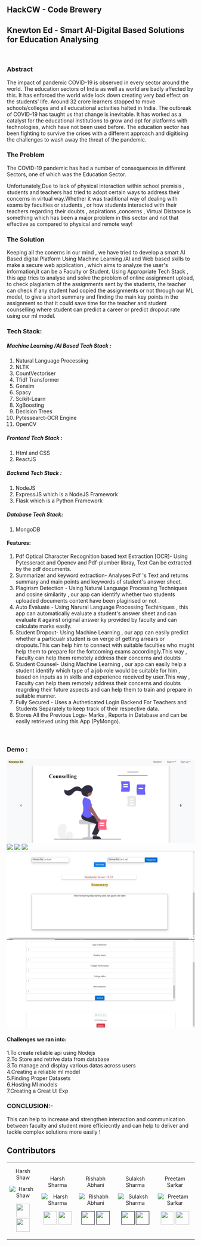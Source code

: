 ## HackCW - Code Brewery

## Knewton Ed - Smart AI-Digital Based Solutions for Education Analysing
<img src="">


### Abstract

The impact of pandemic COVID-19 is observed in every sector around the world. The education sectors of India as well as world are badly affected by this. It has enforced the world wide lock down creating very bad effect on the students’ life. Around 32 crore learners stopped to move schools/colleges and all educational activities halted in India. The outbreak of COVID-19 has taught us that change is inevitable. It has worked as a catalyst for the educational institutions to grow and opt for platforms with technologies, which have not been used before. The education sector has been fighting to survive the crises with a different approach and digitising the challenges to wash away the threat of the pandemic. 

### The Problem
The COVID-19 pandemic has had a number of consequences in different Sectors, one of which was the Education Sector.

Unfortunately,Due to lack of physical interaction within school premisis , students and teachers had tried to adopt certain ways to address their concerns in virtual way.Whether it was traditional way of dealing with exams by faculties or students , or how students interacted with their teachers regarding their doubts , aspirations ,concerns , Virtual Distance is something which has been a major problem in this sector and not that effective as compared to physical and remote way!

### The Solution
Keeping all the conerns in our mind , we have tried to develop a smart AI Based digital Platform Using Machine Learning /AI and Web based skills to make a secure web application , which aims to analyze the user's information,it can be a Faculty or Student. Using Appropriate Tech Stack , this app tries to analyse and solve the problem of online assignment upload, to check plagiarism of the assignments sent by the students, the teacher can check if any student had copied the assignments or not through our ML model, to give a short summary and finding the main key points in the assignment so that it could save time for the teacher and student counselling where student can predict a career or predict dropout rate using our ml model.



     



### Tech Stack:
##### Machine Learning /AI Based Tech Stack :

  1. Natural Language Processing
  2. NLTK
  3. CountVectoriser
  4. Tfidf Transformer
  5. Gensim
  6. Spacy
  7. Scikit-Learn
  8. XgBoosting
  9. Decision Trees
  10. Pytessearct-OCR Engine
  11. OpenCV

##### Frontend Tech Stack :

1. Html and CSS
2. ReactJS

##### Backend Tech Stack :

1. NodeJS
2. ExpressJS which is a NodeJS Framework
3. Flask which is a Python Framework

##### Database Tech Stack:

1. MongoDB

#### Features:

  1. Pdf Optical Character Recognition based text Extraction [OCR]- Using Pytesseract and Opencv and Pdf-plumber libray, Text Can be extracted by the pdf documents.
  2. Summarizer and keyword extraction- Analyses Pdf 's Text and returns summary and main points and keywords of student's answer sheet.
  3. Plagirism Detection - Using Natural Language Processing Techniques and cosine similarity , our app can identify whether two students uploaded documents content have been plagirised or not .
  4. Auto Evaluate  - Using Narural Language Processing Techiniques , this app can automatically evaluate a student's answer sheet and can evaluate it against original answer ky provided by faculty and can calculate marks easily. 
  5. Student Dropout- Using Machine Learning , our app can easily predict whether a particualr student is on verge of getting arrears or dropouts.This can help him to connect with suitable faculties who mught help them to prepare for the fortcoming exams accordingly.This way , Faculty can help them remotely address their concerns and doubts
   6. Student Counsel- Using Machine Learning , our app can easily help a student identify which type of a job role would be suitable for him , based on inputs as in skills and experience received by user.This way , Faculty can help them remotely address their concerns and doubts reagrding their future aspects and can help them to train and prepare in suitable manner. <br>  
   7. Fully Secured - Uses a Autheticated Login Backend For Teachers and Students Separately to keep track of their respective data.<br>
   8. Stores All the Previous Logs- Marks , Reports  in Database and can be easily retrieved using this App (PyMongo).<br>
   <br><br>
  
  ### Demo :
   <img src="https://github.com/harshshaw/HACKOFF/blob/main/Profiles_Pics/sample.jpeg">
  <img src="https://github.com/harshshaw/HACKOFF/blob/main/Profiles_Pics/sample1.jpeg">
    <img src="https://github.com/harshshaw/HACKOFF/blob/main/Profiles_Pics/sample2.jpeg">
      <img src="https://github.com/harshshaw/HACKOFF/blob/main/Profiles_Pics/sample3.jpeg">
        <img src="https://github.com/harshshaw/HACKOFF/blob/main/Profiles_Pics/sample4.jpeg">
         <img src="https://github.com/harshshaw/HACKOFF/blob/main/Profiles_Pics/sample5.jpeg">
        <br>
 
  #### Challenges we ran into:

   1.To create reliable api using Nodejs<br>
   2.To Store and retrive data from database<br>
   3.To manage and display various datas across users<br>
   4.Creating a reliable ml model<br>
   5.Finding Proper Datasets<br>
   6.Hosting Ml models<br>
   7.Creating a Great UI Exp
   
 ###   CONCLUSION:-
This can help to increase and strengthen interaction and communication between faculty and student more efficiecntly and can help to deliver and tackle complex solutions more easily !

  
  
  ## Contributors

<table>
<tr align="center">

<td>

Harsh Shaw

<p align="center">
<img src = "https://github.com/harshshaw/HACKOFF/blob/main/Profiles_Pics/Harsh%20Shaw.jpeg"  height="120" alt="Harsh Shaw">
</p>
<p align="center">
<a href = "https://github.com/harshshaw"><img src = "http://www.iconninja.com/files/241/825/211/round-collaboration-social-github-code-circle-network-icon.svg" width="36" height = "36"/></a>
<a href = "https://www.linkedin.com/in/harsh-shaw-070105174/">
<img src = "http://www.iconninja.com/files/863/607/751/network-linkedin-social-connection-circular-circle-media-icon.svg" width="36" height="36"/>
</a>
</p>
</td>


<td>

Harsh Sharma

<p align="center">
<img src = "https://github.com/harshshaw/HACKOFF/blob/main/Profiles_Pics/Harsh%20Sharma.jpg"  height="120" alt="Harsh Sharma">
</p>
<p align="center">
<a href = "https://github.com/harshgeek4coder"><img src = "http://www.iconninja.com/files/241/825/211/round-collaboration-social-github-code-circle-network-icon.svg" width="36" height = "36"/></a>
<a href = "https://www.linkedin.com/in/harsh-sharma-484a4ab6/">
<img src = "http://www.iconninja.com/files/863/607/751/network-linkedin-social-connection-circular-circle-media-icon.svg" width="36" height="36"/>
</a>
</p>
</td>


<td>

Rishabh Abhani

<p align="center">
<img src = "https://github.com/harshshaw/HACKOFF/blob/main/Profiles_Pics/Rishabh%20Abhani.jpeg"  height="120" alt="Rishabh Abhani">
</p>
<p align="center">
<a href = ""><img src = "http://www.iconninja.com/files/241/825/211/round-collaboration-social-github-code-circle-network-icon.svg" width="36" height = "36"/></a>
<a href = "">
<img src = "http://www.iconninja.com/files/863/607/751/network-linkedin-social-connection-circular-circle-media-icon.svg" width="36" height="36"/>
</a>
</p>
</td>

<td>

Sulaksh Sharma

<p align="center">
<img src = "https://github.com/harshshaw/HACKOFF/blob/main/Profiles_Pics/Sulaksh%20Sharma.jpeg"  height="120" alt="Sulaksh Sharma">
</p>
<p align="center">
<a href = ""><img src = "http://www.iconninja.com/files/241/825/211/round-collaboration-social-github-code-circle-network-icon.svg" width="36" height = "36"/></a>
<a href = "">
<img src = "http://www.iconninja.com/files/863/607/751/network-linkedin-social-connection-circular-circle-media-icon.svg" width="36" height="36"/>
</a>
</p>
</td>



<td>

Preetam Sarkar

<p align="center">
<img src = "https://github.com/harshshaw/HACKOFF/blob/main/Profiles_Pics/Preetam%20Sarkar.jpeg"  height="120" alt="Preetam Sarkar">
</p>
<p align="center">
<a href = "https://github.com/Leoravoe"><img src = "http://www.iconninja.com/files/241/825/211/round-collaboration-social-github-code-circle-network-icon.svg" width="36" height = "36"/></a>
<a href = "https://www.linkedin.com/in/preetam-sarkar-762233200/">
<img src = "http://www.iconninja.com/files/863/607/751/network-linkedin-social-connection-circular-circle-media-icon.svg" width="36" height="36"/>
</a>
</p>
</td>


  </table>
</tr>
  </table>
  
  
